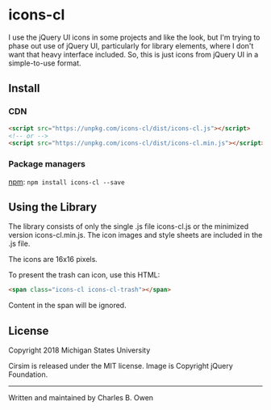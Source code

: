 # icons-cl

I use the jQuery UI icons in some projects and like the look, but
I'm trying to phase out use of jQuery UI, particularly for library
elements, where I don't want that heavy interface included. So,
this is just icons from jQuery UI in a simple-to-use format.
 
## Install

### CDN

``` html
<script src="https://unpkg.com/icons-cl/dist/icons-cl.js"></script>
<!-- or -->
<script src="https://unpkg.com/icons-cl/dist/icons-cl.min.js"></script>
```

### Package managers

[npm](https://www.npmjs.com/package/icons-cl): `npm install icons-cl --save`

## Using the Library

The library consists of only the single .js file icons-cl.js or the
minimized version icons-cl.min.js. The icon images and style sheets are
included in the .js file.

The icons are 16x16 pixels.

To present the trash can icon, use this HTML:

``` html
<span class="icons-cl icons-cl-trash"></span>
```

Content in the span will be ignored. 
## License

Copyright 2018 Michigan States University

Cirsim is released under the MIT license. Image is Copyright jQuery Foundation.

* * *

Written and maintained by Charles B. Owen

